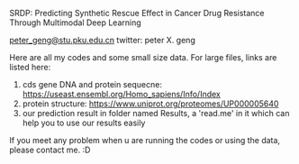 SRDP: Predicting Synthetic Rescue Effect in Cancer Drug Resistance Through Multimodal Deep Learning

peter_geng@stu.pku.edu.cn
twitter: peter X. geng

Here are all my codes and some small size data.
For large files, links are listed here: 

1) cds gene DNA and protein sequecne: https://useast.ensembl.org/Homo_sapiens/Info/Index 
2) protein structure: https://www.uniprot.org/proteomes/UP000005640
3) our prediction result in folder named Results, a 'read.me' in it which can help you to use our results easily

If you meet any problem when u are running the codes or using the data, please contact me. :D
